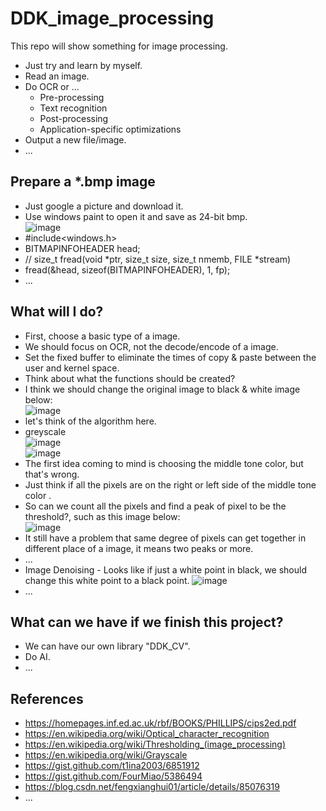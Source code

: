 # DDK_image_processing
This repo will show something for image processing. 
* Just try and learn by myself.
* Read an image. 
* Do OCR or ...
  * Pre-processing
  * Text recognition
  * Post-processing
  * Application-specific optimizations 
* Output a new file/image.
* ...
## Prepare a \*.bmp image
* Just google a picture and download it.
* Use windows paint to open it and save as 24-bit bmp. <br>
![image](https://user-images.githubusercontent.com/67073582/124918983-3eb07f00-e028-11eb-9669-a29985e54e0d.png) <br>
* #include<windows.h>
* BITMAPINFOHEADER head;
* // size_t fread(void *ptr, size_t size, size_t nmemb, FILE *stream)
* fread(&head, sizeof(BITMAPINFOHEADER), 1, fp);
* ... 

## What will I do?
* First, choose a basic type of a image.
* We should focus on OCR, not the decode/encode of a image.
* Set the fixed buffer to eliminate the times of copy & paste between the user and kernel space.
* Think about what the functions should be created? 
* I think we should change the original image to black & white image below: <br>
![image](https://user-images.githubusercontent.com/67073582/124179100-e38d0280-dae4-11eb-8fc4-b53b04bccd0b.png) <br>
* let's think of the algorithm here.
* greyscale <br>
![image](https://user-images.githubusercontent.com/67073582/124598538-50165180-de97-11eb-9b64-0772149a21b6.png) <br>
![image](https://user-images.githubusercontent.com/67073582/124650637-83bf9e80-decc-11eb-9948-0cfd599d647e.png) <br>
* The first idea coming to mind is choosing the middle tone color, but that's wrong. 
* Just think if all the pixels are on the right or left side of the middle tone color .
* So can we count all the pixels and find a peak of pixel to be the threshold?, such as this image below: <br>
![image](https://user-images.githubusercontent.com/67073582/124599950-d0898200-de98-11eb-81f0-df71f5a52a54.png) <br>
* It still have a problem that same degree of pixels can get together in different place of a image, it means two peaks or more.
* ... <br>
* Image Denoising - Looks like if just a white point in black, we should change this white point to a black point.
![image](https://user-images.githubusercontent.com/67073582/124179799-e3413700-dae5-11eb-91dc-8e9242279b8a.png)
* ...


## What can we have if we finish this project?
* We can have our own library "DDK_CV".
* Do AI.
* ...

## References
* https://homepages.inf.ed.ac.uk/rbf/BOOKS/PHILLIPS/cips2ed.pdf
* https://en.wikipedia.org/wiki/Optical_character_recognition
* https://en.wikipedia.org/wiki/Thresholding_(image_processing)
* https://en.wikipedia.org/wiki/Grayscale
* https://gist.github.com/t1ina2003/6851912
* https://gist.github.com/FourMiao/5386494
* https://blog.csdn.net/fengxianghui01/article/details/85076319
* ... 
